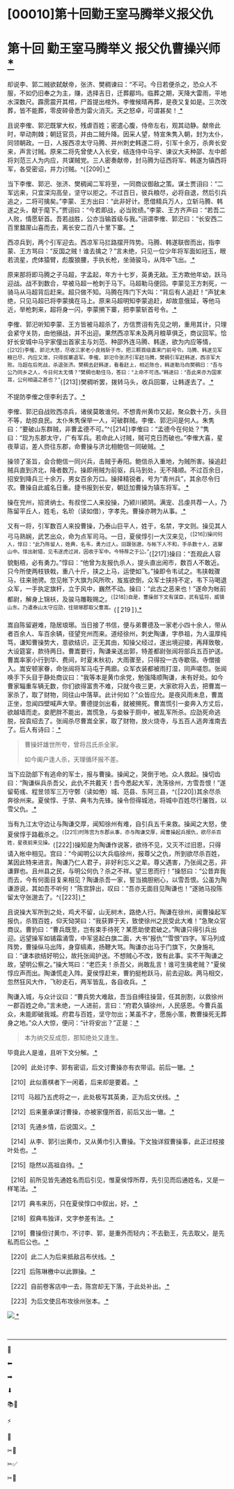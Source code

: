 # [00010]第十回勤王室马腾举义报父仇

# 第十回 勤王室马腾举义 报父仇曹操兴师[  *  ](siyuan://blocks/20241123143349-jw46vwo?focus=1)

却说李、郭二贼欲弑献帝，张济、樊稠谏曰：“不可。今日若便杀之，恐众人不服，不如仍旧奉之为主，赚，选择吉日，迁葬郿坞。临葬之期，天降大雷雨，平地水深数尺。霹雳震开其棺，尸首提出棺外。李傕候晴再葬，是夜又复如是。三次改葬，皆不能葬，零皮碎骨悉为雷火消灭。天之怒卓，可谓甚矣！[  *  ](siyuan://blocks/20241123143349-911wcw5?focus=1)

且说李傕、郭汜既掌大权，残虐百姓；密遣心腹，侍帝左右，观其动静。献帝此时，举动荆棘；朝廷官员，并由二贼升降。因采人望，特宣朱隽入朝，封为太仆，同领朝政。一日，人报西凉太守马腾、并州刺史韩遂二将，引军十余万，杀奔长安来，声言讨贼。原来二将先曾使人入长安，结连侍中马宇、谏议大夫种邵、左中郎将刘范三人为内应，共谋贼党。三人密奏献帝，封马腾为征西将军、韩遂为镇西将军，各受密诏，并力讨贼。^(〚209〛)[  *  ](siyuan://blocks/20241123143349-a5c6jcs?focus=1)

当下李傕、郭汜、张济、樊稠闻二军将至，一同商议御敌之策。谋士贾诩曰：“二军远来，只宜深沟高垒，坚守以拒之。不过百日，彼兵粮尽，必将自退，然后引兵追之，二将可擒矣。”李蒙、王方出曰：“此非好计。愿借精兵万人，立斩马腾、韩遂之头，献于麾下。”贾诩曰：“今若即战，必当败绩。”李蒙、王方齐声曰：“若吾二人败，情愿斩首。吾若战胜，公亦当输首级与我。”诩谓李傕、郭汜曰：“长安西二百里盩厔山喜而去，离长安二百八十里下寨。[  *  ](siyuan://blocks/20241123143349-82wgeuq?focus=1)

西凉兵到，两个引军迎去。西凉军马拦路摆开阵势。马腾、韩遂联辔而出，指李蒙、王方骂曰：“反国之贼！谁去擒之？”言未绝，只见一位少年将军面如冠玉，眼若流星，虎体猿臂，彪腹狼腰，手执长枪，坐骑骏马，从阵中飞出。[  *  ](siyuan://blocks/20241123143349-aiz8caz?focus=1)

原来那将即马腾之子马超，字孟起，年方十七岁，英勇无敌。王方欺他年幼，跃马迎战。战不到数合，早被马超一枪刺于马下。马超勒马便回。李蒙见王方刺死，一骑马从马超背后赶来。超只做不知。马腾在阵门下大叫：“背后有人追赶！”声犹未绝，只见马超已将李蒙擒在马上。原来马超明知李蒙追赶，却故意俄延，等他马近，举枪刺来，超将身一闪，李蒙搠下寨，把李蒙斩首号令。[  *  ](siyuan://blocks/20241123143349-33pqi39?focus=1)

李傕、郭汜听知李蒙、王方皆被马超杀了，方信贾诩有先见之明，重用其计，只理会紧守关防，由他搦战，并不出迎。果然西凉军未及两月粮草俱乏，商议回军。恰好长安城中马宇家僮出首家主与刘范、种邵外连马腾、韩遂，欲为内应等情，<sup>(〚212〛)李傕、郭汜大怒，尽收三家老小良贱斩于市，把三颗首级直来门前号令。马腾、韩遂见军粮已尽，内应又泄，只得拔寨退军。李傕、郭汜令张济引军赶马腾，樊稠引军赶韩遂，西凉军大败。马超在后死战，杀退张济。樊稠去赶韩遂，看看赶上，相近陈仓，韩遂勒马向樊稠曰：“吾与公乃同乡之人，今日何太无情？”樊稠也勒住马，答曰：“上命不可违。”韩遂曰：“吾此来亦为国家耳，公何相逼之甚也？”</sup>(〚213〛)樊稠听罢，拨转马头，收兵回寨，让韩遂去了。[  *  ](siyuan://blocks/20241123143349-c2yaowb?focus=1)

不提防李傕之侄李利去了。[  *  ](siyuan://blocks/20241123143349-4hqhw7b?focus=1)

李傕、郭汜自战败西凉兵，诸侯莫敢谁何。不想青州黄巾又起，聚众数十万，头目不等，劫掠良民。太仆朱隽保举一人，可破群贼。李傕、郭汜问是何人。朱隽曰：“要破山东群贼，非曹孟德不可。”^(〚214〛)李傕曰：“孟德今在何处？”隽曰：“现为东郡太守，广有军兵。若命此人讨贼，贼可克日而破也。”李傕大喜，星夜草诏，差人赍往东郡，命曹操与济北相鲍信一同破贼。[  *  ](siyuan://blocks/20241123143349-iyxxt6p?focus=1)

操领了圣旨，会合鲍信一同兴兵，击贼于寿阳。鲍信杀入重地，为贼所害。操追赶贼兵直到济北，降者数万。操即用贼为前驱，兵马到处，无不降顺。不过百余日，招安到降兵三十余万，男女百余万口。操择精锐者，号为“青州兵”，其余尽令归农。曹操自此威名日重。捷书报到长安，朝廷加曹操为镇东将军。[  *  ](siyuan://blocks/20241123143349-6791p8d?focus=1)

操在兖州，招贤纳士。有叔侄二人来投操，乃颍川颍阴。满宠、吕虔共荐一人，乃陈留平丘人，姓毛，名玠（读如借），字孝先。曹操亦聘为从事。[  *  ](siyuan://blocks/20241123143349-bumhhbm?focus=1)

又有一将，引军数百人来投曹操，乃泰山巨平人，姓于，名禁，字文则。操见其人弓马熟娴，武艺出众，命为点军司马。一日，夏侯惇引一大汉来见，<sup>(〚216〛)操问何人，惇曰：“此乃陈留人，姓典，名韦，勇力过人。旧跟张邈，与帐下人不和，手杀数十人，逃窜山中。惇出射猎，见韦逐虎过涧，因收于军中。今特荐之于公。”</sup>(〚217〛)操曰：“吾观此人容貌魁梧，必有勇力。”惇曰：“他曾为友报仇杀人，提头直出闹市，数百人不敢近。只今所使两枝铁戟，重八十斤，挟之上马，运使如飞。”操即令韦试之。韦挟戟骤马，往来驰骋。忽见帐下大旗为风所吹，岌岌欲倒，众军士挟持不定，韦下马喝退众军，一手执定旗杆，立于风中，巍然不动。操曰：“此古之恶来也！”遂命为帐前都尉，解身上锦袄，及骏马雕鞍赐之。<sup>(〚218〛)自是，曹操部下文有谋臣，武有猛将，威镇山东。乃遣泰山太守应劭，往琅琊郡取父曹嵩。</sup>(〚219〛)[  *  ](siyuan://blocks/20241123143349-knuvvj7?focus=1)

嵩自陈留避难，隐居琅琊。当日接了书信，便与弟曹德及一家老小四十余人，带从者百余人、车百余辆，径望兖州而来。道经徐州，刺史陶谦，字恭祖，为人温厚纯笃，谦知曹操势大，意欲结识，正无其由，知操父经过，遂出境迎接，再拜致敬，大设筵宴，款待两日。曹嵩要行，陶谦亲送出郭，特差都尉张闿将部兵五百护送。曹嵩率家小行到华、费间，时夏末秋初，大雨骤至，只得投一古寺歇宿。寺僧接入。嵩安顿家眷，命张闿将军马屯于两廊。众军衣装都被雨打湿，同声嗟怨。张闿唤手下头目于静处商议曰：“我等本是黄巾余党，勉强降顺陶谦，未有好处。如今曹家辎重车辆无数，你们欲得富贵不难，只就今夜三更，大家砍将入去，把曹嵩一家杀了，取了财物，同往山中落草。此计何如？”众皆应允。是夜风雨未息，曹嵩正坐，忽闻四壁喊声大举。曹德提剑出看，就被搠死。曹嵩慌引一妾奔入方丈后，欲越墙而走。妾肥胖不能出，嵩慌急，与妾躲于厕中，被乱军所杀。应劭死命逃脱，投袁绍去了。张闿杀尽曹嵩全家，取了财物，放火烧寺，与五百人逃奔淮南去了。后人有诗曰：[  *  ](siyuan://blocks/20241123143349-middukm?focus=1)

> 曹操奸雄世所夸，曾将吕氏杀全家。
>
> 如今阖户逢人杀，天理循环报不差。

当下应劭部下有逃命的军士，报与曹操。操闻之，哭倒于地。众人救起。操切齿曰：“陶谦纵兵杀吾父，此仇不共戴天！吾今悉起大军，洗荡徐州，方雪吾恨！”遂留荀彧、程昱领军三万守鄄（读如倦）城、范县、东阿三县，^(〚220〛)其余尽杀奔徐州来。夏侯惇、于禁、典韦为先锋。操令但得城池，将城中百姓尽行屠戮，以雪父仇。[  *  ](siyuan://blocks/20241123143349-wtxmwza?focus=1)

当有九江太守边让与陶谦交厚，闻知徐州有难，自引兵五千来救。操闻之大怒，使夏侯惇于路截杀之。<sup>(〚221〛)时陈宫为东郡从事，亦与陶谦交厚，闻曹操起兵报仇，欲尽杀百姓，星夜前来见操。</sup>(〚222〛)操知是为陶谦作说客，欲待不见，又灭不过旧恩，只得请入帐中相见。宫曰：“今闻明公以大兵临徐州，报尊父之仇，所到欲尽杀百姓，某因此特来进言。陶谦乃仁人君子，非好利忘义之辈。尊父遇害，乃张闿之恶，非谦罪也。且州县之民，与明公何仇？杀之不祥。望三思而行！”操怒曰：“公昔弃我而去，今有何面目复来相见？陶谦杀吾一家，誓当摘胆剜心，以雪吾恨。公虽为陶谦游说，其如吾不听何！”陈宫辞出，叹曰：“吾亦无面目见陶谦也！”遂驰马投陈留太守张邈去了。^(〚223〛)[  *  ](siyuan://blocks/20241123143349-y0nnm6z?focus=1)

且说操大军所到之处，鸡犬不留，山无树木，路绝人行。陶谦在徐州，闻曹操起军报仇，杀戮百姓，仰天恸哭曰：“我获罪于天，致使徐州之民受此大难！”急聚众官商议。曹豹曰：“曹兵既至，岂有束手待死？某愿助使君破之。”陶谦只得引兵出迎。远望操军如铺霜涌雪，中军竖起白旗二面，大书“报仇”“雪恨”四字。军马列成阵势，曹操纵马出阵，身穿缟素，扬鞭大骂。陶谦亦出马于门旗下，欠身施礼曰：“谦本欲结好明公，故托张闿护送。不想贼心不改，致有此事。实不干陶谦之故，望明公察之。”操大骂曰：“老匹夫！杀吾父，尚敢乱言！谁可生擒老贼？”夏侯惇应声而出。陶谦慌走入阵。夏侯惇赶来，曹豹挺枪跃马，前去迎敌。两马相交，忽然狂风大作，飞砂走石，两军皆乱，各自收兵。[  *  ](siyuan://blocks/20241123143349-5mq4xu6?focus=1)

陶谦入城，与众计议曰：“曹兵势大难敌，吾当自缚往操营，任其剖割，以救徐州一郡百姓之命。”言未绝，一人进前，言曰：“府君久镇徐州，人民感恩。今曹兵虽众，未能即破我城。府君与百姓，坚守勿出；某虽不才，愿施小策，教曹操死无葬身之地。”众人大惊，便问：“计将安出？”正是：[  *  ](siyuan://blocks/20241123143349-64nvt3b?focus=1)

> 本为纳交反成怨，那知绝处又逢生。

毕竟此人是谁，且听下文分解。[  *  ](siyuan://blocks/20241123143349-ll2ztjt?focus=1)

〚209〛此处讨李、郭有密诏，后文讨曹操亦有衣带诏。前后一辙。[  *  ](siyuan://blocks/20241123143349-jmzqfxm?focus=1)

〚210〛此似善棋者下一闲着，后来却是要着。[  *  ](siyuan://blocks/20241123143349-u9xk2p4?focus=1)

〚211〛马超乃五虎将之一，此处极写其英勇，正为后文伏线。[  *  ](siyuan://blocks/20241123143349-3vcd4x6?focus=1)

〚212〛后来董承谋讨曹操，亦被家僮所首，前后又出一辙。[  *  ](siyuan://blocks/20241123143349-l9lxmim?focus=1)

〚213〛先通乡情，后说国义。[  *  ](siyuan://blocks/20241123143349-6o57gtm?focus=1)

〚214〛从李、郭引出黄巾，又从黄巾引入曹操。下文独详叙曹操事，此正过枝接叶处也。[  *  ](siyuan://blocks/20241123143349-sf649fk?focus=1)

〚215〛隐然以高祖自待。[  *  ](siyuan://blocks/20241123143349-25j4vtz?focus=1)

〚216〛前所见皆先通姓名而后引见，惟夏侯惇所荐，先引见而后通姓名，又是一样笔法。[  *  ](siyuan://blocks/20241123143349-rxexyqd?focus=1)

〚217〛典韦来历，只在夏侯惇口中叙出，好。[  *  ](siyuan://blocks/20241123143349-haxbmgn?focus=1)

〚218〛叙典韦独详，文字参差有法。[  *  ](siyuan://blocks/20241123143349-0dw5g4e?focus=1)

〚219〛曹操但讨黄巾，不讨李、郭，是重外而轻内；不去勤王，先去取父，是先私而后公也。[  *  ](siyuan://blocks/20241123143349-pscbedn?focus=1)

〚220〛此二人为后来抵敌吕布伏线。[  *  ](siyuan://blocks/20241123143349-pqqz6w6?focus=1)

〚221〛后陈琳檄中以此罪操。[  *  ](siyuan://blocks/20241123143349-17jgs0l?focus=1)

〚222〛自前卷客店中一去，陈宫却无下落，于此处补出。[  *  ](siyuan://blocks/20241123143349-ns7z7wa?focus=1)

〚223〛为后文使吕布攻徐州张本。[  *  ](siyuan://blocks/20241123143349-1l9a52e?focus=1)

​![](assets/00071-20241123143349-f9hqco2.jpeg)[  *  ](siyuan://blocks/20241123143349-e44lgbx?focus=1)

‍

---

📜

⬅

➡

⬇

📚📖

⚡

🚫

✂📜

✂✅

✂📌
